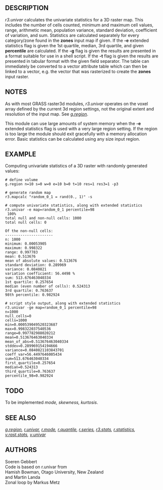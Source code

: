 ## DESCRIPTION

*r3.univar* calculates the univariate statistics for a 3D raster map.
This includes the number of cells counted, minimum and maximum cell
values, range, arithmetic mean, population variance, standard deviation,
coefficient of variation, and sum. Statistics are calculated separately
for every category/zone found in the **zones** input map if given. If
the **-e** extended statistics flag is given the 1st quartile, median,
3rd quartile, and given **percentile** are calculated. If the **-g**
flag is given the results are presented in a format suitable for use in
a shell script. If the **-t** flag is given the results are presented in
tabular format with the given field separator. The table can immediately
be converted to a vector attribute table which can then be linked to a
vector, e.g. the vector that was rasterized to create the **zones**
input raster.

## NOTES

As with most GRASS raster3d modules, *r3.univar* operates on the voxel
array defined by the current 3d region settings, not the original extent
and resolution of the input map. See *[g.region](g.region.html)*.

This module can use large amounts of system memory when the **-e**
extended statistics flag is used with a very large region setting. If
the region is too large the module should exit gracefully with a memory
allocation error. Basic statistics can be calculated using any size
input region.

## EXAMPLE

Computing univariate statistics of a 3D raster with randomly generated
values:

```
# define volume
g.region n=10 s=0 w=0 e=10 b=0 t=10 res=1 res3=1 -p3

# generate random map
r3.mapcalc "random_0_1 = rand(0., 1)" -s

# compute univariate statistics, along with extended statistics
r3.univar -e map=random_0_1 percentile=98
 100%
total null and non-null cells: 1000
total null cells: 0

Of the non-null cells:
----------------------
n: 1000
minimum: 0.00053905
maximum: 0.998322
range: 0.997783
mean: 0.513676
mean of absolute values: 0.513676
standard deviation: 0.289969
variance: 0.0840821
variation coefficient: 56.4498 %
sum: 513.676463040334
1st quartile: 0.257654
median (even number of cells): 0.524313
3rd quartile: 0.763637
98th percentile: 0.982924

# script style output, along with extended statistics
r3.univar -ge map=random_0_1 percentile=98
n=1000
null_cells=0
cells=1000
min=0.000539049520323687
max=0.998322037540536
range=0.997782988020212
mean=0.513676463040334
mean_of_abs=0.513676463040334
stddev=0.289969154194666
variance=0.0840821103843701
coeff_var=56.4497646005434
sum=513.676463040334
first_quartile=0.257654
median=0.524313
third_quartile=0.763637
percentile_98=0.982924
```

## TODO

To be implemented *mode, skewness, kurtosis*.

## SEE ALSO

*[g.region](g.region.html), [r.univar](r.univar.html),
[r.mode](r.mode.html), [r.quantile](r.quantile.html),
[r.series](r.series.html), [r3.stats](r3.stats.html),
[r.statistics](r.statistics.html), [v.rast.stats](v.rast.stats.html),
[v.univar](v.univar.html)*

## AUTHORS

Soeren Gebbert\
Code is based on r.univar from\
Hamish Bowman, Otago University, New Zealand\
and Martin Landa\
Zonal loop by Markus Metz

